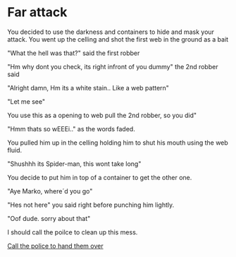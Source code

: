 # Far attack

You decided to use the darkness and containers to hide and mask your attack. You went up the celling and shot the first web in the ground as a bait

"What the hell was that?" said the first robber

"Hm why dont you check, its right infront of you dummy" the 2nd robber said

"Alright damn, Hm its a white stain.. Like a web pattern"


"Let me see"

You use this as a opening to web pull the 2nd robber, so you did"


"Hmm thats so wEEEi.." as the words faded.

You pulled him up in the celling holding him to shut his mouth using the web fluid.

"Shushhh its Spider-man, this wont take long"

You decide to put him in top of a container to get the other one.

"Aye Marko, where´d you go"

"Hes not here" you said right before punching him lightly.

"Oof dude. sorry about that"

I should call the poilce to clean up this mess.

[Call the police to hand them over](call_police.md)
